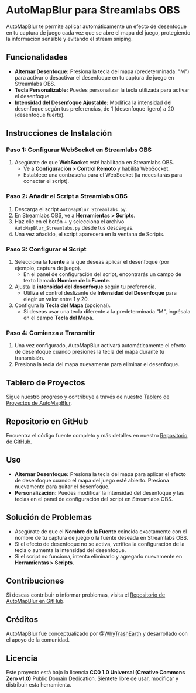 # AutoMapBlur para Streamlabs OBS

AutoMapBlur te permite aplicar automáticamente un efecto de desenfoque en tu captura de juego cada vez que se abre el mapa del juego, protegiendo la información sensible y evitando el stream sniping.

## Funcionalidades
- **Alternar Desenfoque:** Presiona la tecla del mapa (predeterminada: "M") para activar o desactivar el desenfoque en tu captura de juego en Streamlabs OBS.
- **Tecla Personalizable:** Puedes personalizar la tecla utilizada para activar el desenfoque.
- **Intensidad del Desenfoque Ajustable:** Modifica la intensidad del desenfoque según tus preferencias, de 1 (desenfoque ligero) a 20 (desenfoque fuerte).

## Instrucciones de Instalación

### Paso 1: Configurar WebSocket en Streamlabs OBS
1. Asegúrate de que **WebSocket** esté habilitado en Streamlabs OBS.
   - Ve a **Configuración > Control Remoto** y habilita WebSocket.
   - Establece una contraseña para el WebSocket (la necesitarás para conectar el script).

### Paso 2: Añadir el Script a Streamlabs OBS
1. Descarga el script `AutoMapBlur_Streamlabs.py`.
2. En Streamlabs OBS, ve a **Herramientas > Scripts**.
3. Haz clic en el botón **+** y selecciona el archivo `AutoMapBlur_Streamlabs.py` desde tus descargas.
4. Una vez añadido, el script aparecerá en la ventana de Scripts.

### Paso 3: Configurar el Script
1. Selecciona la **fuente** a la que deseas aplicar el desenfoque (por ejemplo, captura de juego).
   - En el panel de configuración del script, encontrarás un campo de texto llamado **Nombre de la Fuente**.
2. Ajusta la **intensidad del desenfoque** según tu preferencia.
   - Utiliza el control deslizante de **Intensidad del Desenfoque** para elegir un valor entre 1 y 20.
3. Configura la **Tecla del Mapa** (opcional).
   - Si deseas usar una tecla diferente a la predeterminada "M", ingrésala en el campo **Tecla del Mapa**.

### Paso 4: Comienza a Transmitir
1. Una vez configurado, AutoMapBlur activará automáticamente el efecto de desenfoque cuando presiones la tecla del mapa durante tu transmisión.
2. Presiona la tecla del mapa nuevamente para eliminar el desenfoque.

## Tablero de Proyectos
Sigue nuestro progreso y contribuye a través de nuestro [Tablero de Proyectos de AutoMapBlur](https://github.com/users/WhyTrashEarth/projects/1).

## Repositorio en GitHub
Encuentra el código fuente completo y más detalles en nuestro [Repositorio de GitHub](https://github.com/WhyTrashEarth/AUTOMAPBLUR).

## Uso
- **Alternar Desenfoque:** Presiona la tecla del mapa para aplicar el efecto de desenfoque cuando el mapa del juego esté abierto. Presiona nuevamente para quitar el desenfoque.
- **Personalización:** Puedes modificar la intensidad del desenfoque y las teclas en el panel de configuración del script en Streamlabs OBS.

## Solución de Problemas
- Asegúrate de que el **Nombre de la Fuente** coincida exactamente con el nombre de tu captura de juego o la fuente deseada en Streamlabs OBS.
- Si el efecto de desenfoque no se activa, verifica la configuración de la tecla o aumenta la intensidad del desenfoque.
- Si el script no funciona, intenta eliminarlo y agregarlo nuevamente en **Herramientas > Scripts**.

## Contribuciones
Si deseas contribuir o informar problemas, visita el [Repositorio de AutoMapBlur en GitHub](https://github.com/WhyTrashEarth/AUTOMAPBLUR).

## Créditos
AutoMapBlur fue conceptualizado por [@WhyTrashEarth](https://x.com/WhyTrashEarth) y desarrollado con el apoyo de la comunidad.

## Licencia
Este proyecto está bajo la licencia **CC0 1.0 Universal (Creative Commons Zero v1.0)** Public Domain Dedication. Siéntete libre de usar, modificar y distribuir esta herramienta.

